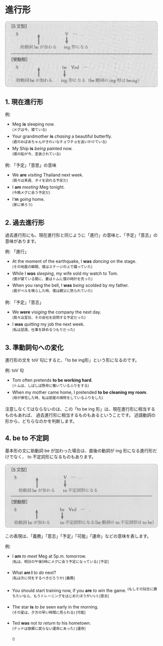 # 進行形

<img src="fig/進行形-イメージ図.png" width="600"/>

## 1. 現在進行形

例:
- Meg __is__ sleeping now.  
  <sup>(メグは今、寝ている)</sup>
- Your grandmother __is__ _chasing_ a beautiful butterfly.  
  <sup>(君のおばあちゃんがきれいなチョウチョを追いかけている)</sup>
- My Ship __is__ _being_ painted now.  
  <sup>(僕の船が今、塗装されている)</sup>

例: 「予定」「意思」の意味
- We __are__ _visiting_ Thailand next week.  
  <sup>(我々は来週、タイを訪れる予定だ)</sup>
- I __am__ _meeting_ Meg tonight.  
  <sup>(今晩メグに会う予定だ)</sup>
- I'__m__ _going_ home.  
  <sup>(家に帰ろう)</sup>

## 2. 過去進行形
過去進行形にも、現在進行形と同じように「進行」の意味と、「予定」「意志」の意味があります。

例: 「進行」
- At the moment of the earthquake, I __was__ _dancing_ on the stage.  
  <sup>(その地震の瞬間、僕はステージの上で踊っていた)</sup>
- While I __was__ _sleeping_, my wife sold my watch to Tom.  
  <sup>(僕が寝ている間に、妻はトムに僕の時計を売った)</sup>
- When you rang the bell, I __was__ _being_ scolded by my father.  
  <sup>(君がベルを鳴らした時、僕は親父に怒られていた)</sup>

例: 「予定」「意志」
- We __were__ _visiging_ the company the next day.  
  <sup>(我々は翌日、その会社を訪問する予定だった)</sup>
- I __was__ _quitting_ my job the next week.  
  <sup>(私は翌週、仕事を辞めるつもりだった)</sup>

## 3. 準動詞句への変化
進行形の文を toV 句にすると、「to be ing形」という形になるのです。

例: toV 句
- Tom often pretends __to be working hard__.  
  <sup>(トムは、しばしば懸命に働いているふりをする)</sup>
- When my mother came home, I pretended __to be cleaning my room__.  
  <sup>(母が帰宅した時、私は部屋の掃除をしているふりをした)</sup>

注意しなくてはならないのは、この「to be ing 形」は、現在進行形に相当するものもあれば、
過去進行形に相当するものもあるということです。
述語動詞の形から、どちらなのかを判断します。

## 4. be to 不定詞
基本形の文に助動詞 be が加わった場合は、直後の動詞が ing 形になる進行形だけでなく、
to 不定詞形になるものもあります。

<img src="fig/進行形-beto不定詞-イメージ図.png" width="600"/>

この表現は、「義務」「意志」「予定」「可能」「運命」などの意味を表します。

例:
- I __am__ _to meet_ Meg at 5p.m. tomorrow.  
  <sup>(私は、明日の午後5時にメグに会う予定になっている) [予定]</sup>
- What __am I__ _to do_ next?  
  <sup>(私は次に何をするべきだろうか) [義務]</sup>
- You should start training now, if you __are__ _to win_ the game.
  <sup>(もしその試合に勝ちたいなら、もうトレーニングをはじめたほうがいい) [意志]</sup>
- The star __is__ _to be_ seen early in the morning.  
  <sup>(その星は、夕方の早い時間に見られる) [可能]</sup>
- Ted __was__ not _to return_ to his hometown.  
  <sup>(テッドは故郷に戻らない運命にあった) [運命]</sup>





  <sup>()</sup>
